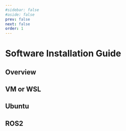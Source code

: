 ```yaml
---
#sidebar: false
#aside: false
prev: false
next: false
order: 1
---
```


# Software Installation Guide


## Overview

## VM or WSL

## Ubuntu

## ROS2


